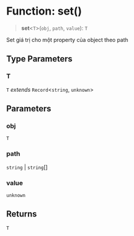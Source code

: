 # Function: set()

> **set**\<`T`\>(`obj`, `path`, `value`): `T`

Set giá trị cho một property của object theo path

## Type Parameters

### T

`T` _extends_ `Record`\<`string`, `unknown`\>

## Parameters

### obj

`T`

### path

`string` | `string`[]

### value

`unknown`

## Returns

`T`
